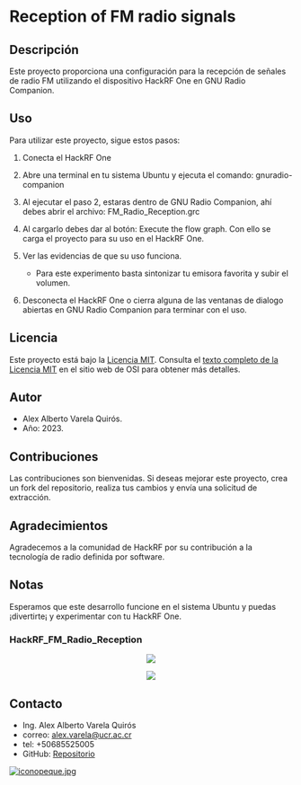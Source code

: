 # Reception of FM radio signals

## Descripción
Este proyecto proporciona una configuración para la recepción de señales de radio FM utilizando el dispositivo HackRF One en GNU Radio Companion.

## Uso
Para utilizar este proyecto, sigue estos pasos:

1. Conecta el HackRF One

2. Abre una terminal en tu sistema Ubuntu y ejecuta el comando: 
    gnuradio-companion

3. Al ejecutar el paso 2, estaras dentro de GNU Radio Companion, ahí debes abrir el archivo:
FM_Radio_Reception.grc

4. Al cargarlo debes dar al botón: Execute the flow graph. Con ello se carga el proyecto para su uso en el HackRF One.

5. Ver las evidencias de que su uso funciona. 
    - Para este experimento basta sintonizar tu emisora favorita y subir el volumen.

6. Desconecta el HackRF One o cierra alguna de las ventanas de dialogo abiertas en GNU Radio Companion para terminar con el uso. 

## Licencia
Este proyecto está bajo la [Licencia MIT](https://opensource.org/licenses/MIT). Consulta el [texto completo de la Licencia MIT](https://opensource.org/licenses/MIT) en el sitio web de OSI para obtener más detalles.

## Autor
- Alex Alberto Varela Quirós.
- Año: 2023.

## Contribuciones
Las contribuciones son bienvenidas. Si deseas mejorar este proyecto, crea un fork del repositorio, realiza tus cambios y envía una solicitud de extracción.

## Agradecimientos
Agradecemos a la comunidad de HackRF por su contribución a la tecnología de radio definida por software.

## Notas
Esperamos que este desarrollo funcione en el sistema Ubuntu y puedas ¡divertirte¡ y experimentar con tu HackRF One.

### HackRF_FM_Radio_Reception
<p align="center">
  <img src="https://i.postimg.cc/XNsyjtmw/BlockRFM.png" />
</p>

<p align="center">
  <img src="https://i.postimg.cc/nzk9QWzf/evidencia-RFM.png" />
</p>

## Contacto

- Ing. Alex Alberto Varela Quirós
- correo: alex.varela@ucr.ac.cr
- tel: +50685525005
- GitHub: [Repositorio](https://github.com/ingalexvarela/HackRF-One-Projects)

[![iconopeque.jpg](https://i.postimg.cc/hvtdRL0p/iconopeque.jpg)](https://postimg.cc/k6L4xtzb)
